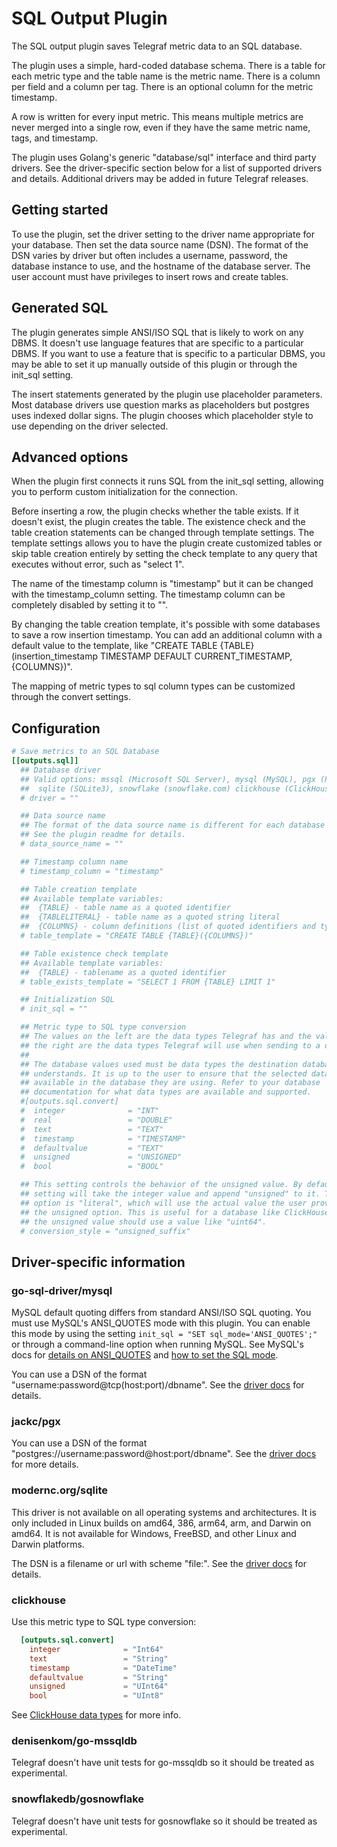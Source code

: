 # SQL Output Plugin

The SQL output plugin saves Telegraf metric data to an SQL database.

The plugin uses a simple, hard-coded database schema. There is a table
for each metric type and the table name is the metric name. There is a
column per field and a column per tag. There is an optional column for
the metric timestamp.

A row is written for every input metric. This means multiple metrics
are never merged into a single row, even if they have the same metric
name, tags, and timestamp.

The plugin uses Golang's generic "database/sql" interface and third
party drivers. See the driver-specific section below for a list of
supported drivers and details. Additional drivers may be added in
future Telegraf releases.

## Getting started

To use the plugin, set the driver setting to the driver name
appropriate for your database. Then set the data source name
(DSN). The format of the DSN varies by driver but often includes a
username, password, the database instance to use, and the hostname of
the database server. The user account must have privileges to insert
rows and create tables.

## Generated SQL

The plugin generates simple ANSI/ISO SQL that is likely to work on any
DBMS. It doesn't use language features that are specific to a
particular DBMS. If you want to use a feature that is specific to a
particular DBMS, you may be able to set it up manually outside of this
plugin or through the init_sql setting.

The insert statements generated by the plugin use placeholder
parameters. Most database drivers use question marks as placeholders
but postgres uses indexed dollar signs. The plugin chooses which
placeholder style to use depending on the driver selected.

## Advanced options

When the plugin first connects it runs SQL from the init_sql setting,
allowing you to perform custom initialization for the connection.

Before inserting a row, the plugin checks whether the table exists. If
it doesn't exist, the plugin creates the table. The existence check
and the table creation statements can be changed through template
settings. The template settings allows you to have the plugin create
customized tables or skip table creation entirely by setting the check
template to any query that executes without error, such as "select 1".

The name of the timestamp column is "timestamp" but it can be changed
with the timestamp\_column setting. The timestamp column can be
completely disabled by setting it to "".

By changing the table creation template, it's possible with some
databases to save a row insertion timestamp. You can add an additional
column with a default value to the template, like "CREATE TABLE
{TABLE}(insertion_timestamp TIMESTAMP DEFAULT CURRENT\_TIMESTAMP,
{COLUMNS})".

The mapping of metric types to sql column types can be customized
through the convert settings.

## Configuration

```toml
# Save metrics to an SQL Database
[[outputs.sql]]
  ## Database driver
  ## Valid options: mssql (Microsoft SQL Server), mysql (MySQL), pgx (Postgres),
  ##  sqlite (SQLite3), snowflake (snowflake.com) clickhouse (ClickHouse)
  # driver = ""

  ## Data source name
  ## The format of the data source name is different for each database driver.
  ## See the plugin readme for details.
  # data_source_name = ""

  ## Timestamp column name
  # timestamp_column = "timestamp"

  ## Table creation template
  ## Available template variables:
  ##  {TABLE} - table name as a quoted identifier
  ##  {TABLELITERAL} - table name as a quoted string literal
  ##  {COLUMNS} - column definitions (list of quoted identifiers and types)
  # table_template = "CREATE TABLE {TABLE}({COLUMNS})"

  ## Table existence check template
  ## Available template variables:
  ##  {TABLE} - tablename as a quoted identifier
  # table_exists_template = "SELECT 1 FROM {TABLE} LIMIT 1"

  ## Initialization SQL
  # init_sql = ""

  ## Metric type to SQL type conversion
  ## The values on the left are the data types Telegraf has and the values on
  ## the right are the data types Telegraf will use when sending to a database.
  ##
  ## The database values used must be data types the destination database
  ## understands. It is up to the user to ensure that the selected data type is
  ## available in the database they are using. Refer to your database
  ## documentation for what data types are available and supported.
  #[outputs.sql.convert]
  #  integer              = "INT"
  #  real                 = "DOUBLE"
  #  text                 = "TEXT"
  #  timestamp            = "TIMESTAMP"
  #  defaultvalue         = "TEXT"
  #  unsigned             = "UNSIGNED"
  #  bool                 = "BOOL"

  ## This setting controls the behavior of the unsigned value. By default the
  ## setting will take the integer value and append "unsigned" to it. The other
  ## option is "literal", which will use the actual value the user provides to
  ## the unsigned option. This is useful for a database like ClickHouse where
  ## the unsigned value should use a value like "uint64".
  # conversion_style = "unsigned_suffix"
```

## Driver-specific information

### go-sql-driver/mysql

MySQL default quoting differs from standard ANSI/ISO SQL quoting. You
must use MySQL's ANSI\_QUOTES mode with this plugin. You can enable
this mode by using the setting `init_sql = "SET
sql_mode='ANSI_QUOTES';"` or through a command-line option when
running MySQL. See MySQL's docs for [details on
ANSI\_QUOTES](https://dev.mysql.com/doc/refman/8.0/en/sql-mode.html#sqlmode_ansi_quotes)
and [how to set the SQL
mode](https://dev.mysql.com/doc/refman/8.0/en/sql-mode.html#sql-mode-setting).

You can use a DSN of the format
"username:password@tcp(host:port)/dbname". See the [driver
docs](https://github.com/go-sql-driver/mysql) for details.

### jackc/pgx

You can use a DSN of the format
"postgres://username:password@host:port/dbname". See the [driver
docs](https://github.com/jackc/pgx) for more details.

### modernc.org/sqlite

This driver is not available on all operating systems and
architectures. It is only included in Linux builds on amd64, 386,
arm64, arm, and Darwin on amd64. It is not available for Windows,
FreeBSD, and other Linux and Darwin platforms.

The DSN is a filename or url with scheme "file:". See the [driver
docs](https://modernc.org/sqlite) for details.

### clickhouse

Use this metric type to SQL type conversion:

```toml
  [outputs.sql.convert]
    integer              = "Int64"
    text                 = "String"
    timestamp            = "DateTime"
    defaultvalue         = "String"
    unsigned             = "UInt64"
    bool                 = "UInt8"
```

See [ClickHouse data types](https://clickhouse.com/docs/en/sql-reference/data-types/) for more info.

### denisenkom/go-mssqldb

Telegraf doesn't have unit tests for go-mssqldb so it should be
treated as experimental.

### snowflakedb/gosnowflake

Telegraf doesn't have unit tests for gosnowflake so it should be
treated as experimental.
